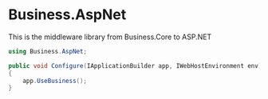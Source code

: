 # Business.AspNet
This is the middleware library from Business.Core to ASP.NET

```C#
using Business.AspNet;

public void Configure(IApplicationBuilder app, IWebHostEnvironment env)
{
    app.UseBusiness();
}
```
